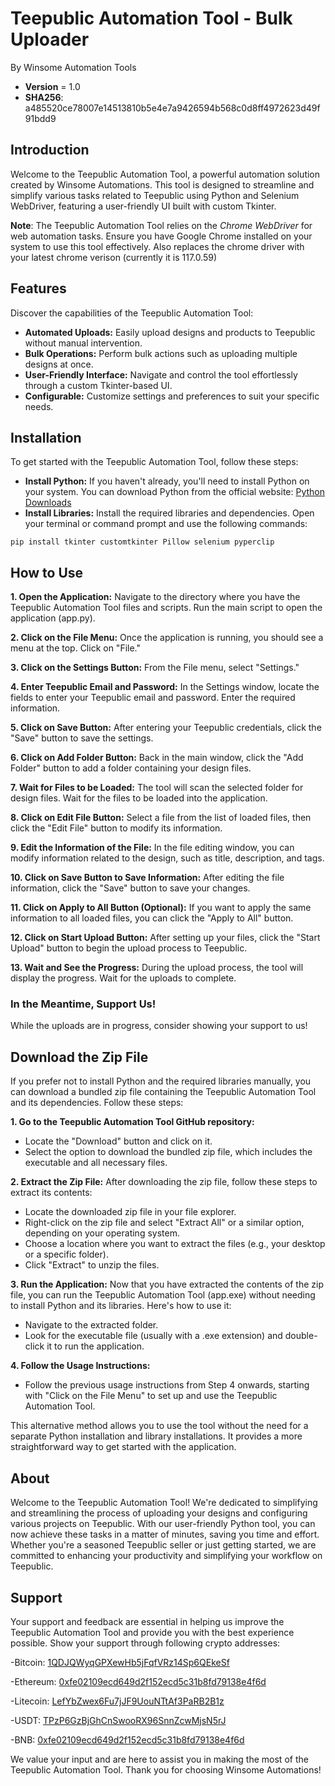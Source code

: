 # Teepublic Automation Tool - Bulk Uploader
By Winsome Automation Tools

- **Version** = 1.0
- **SHA256**: a485520ce78007e14513810b5e4e7a9426594b568c0d8ff4972623d49f91bdd9

## Introduction
Welcome to the Teepublic Automation Tool, a powerful automation solution created by Winsome Automations. This tool is designed to streamline and simplify various tasks related to Teepublic using Python and Selenium WebDriver, featuring a user-friendly UI built with custom Tkinter.

**Note**: The Teepublic Automation Tool relies on the *Chrome WebDriver* for web automation tasks. Ensure you have Google Chrome installed on your system to use this tool effectively. Also replaces the chrome driver with your latest chrome verison (currently it is 117.0.59)

## Features
Discover the capabilities of the Teepublic Automation Tool:
- **Automated Uploads:** Easily upload designs and products to Teepublic without manual intervention.
- **Bulk Operations:** Perform bulk actions such as uploading multiple designs at once.
- **User-Friendly Interface:** Navigate and control the tool effortlessly through a custom Tkinter-based UI.
- **Configurable:** Customize settings and preferences to suit your specific needs.

## Installation
To get started with the Teepublic Automation Tool, follow these steps:
- **Install Python:** If you haven't already, you'll need to install Python on your system. You can download Python from the official website: [Python Downloads](https://www.python.org/downloads/)
- **Install Libraries:** Install the required libraries and dependencies. Open your terminal or command prompt and use the following commands:
```
pip install tkinter customtkinter Pillow selenium pyperclip
```

## How to Use
**1. Open the Application:**
Navigate to the directory where you have the Teepublic Automation Tool files and scripts. Run the main script to open the application (app.py).

**2. Click on the File Menu:**
Once the application is running, you should see a menu at the top. Click on "File."

**3. Click on the Settings Button:**
From the File menu, select "Settings."

**4. Enter Teepublic Email and Password:**
In the Settings window, locate the fields to enter your Teepublic email and password. Enter the required information.

**5. Click on Save Button:**
After entering your Teepublic credentials, click the "Save" button to save the settings.

**6. Click on Add Folder Button:**
Back in the main window, click the "Add Folder" button to add a folder containing your design files.

**7. Wait for Files to be Loaded:**
The tool will scan the selected folder for design files. Wait for the files to be loaded into the application.

**8. Click on Edit File Button:**
Select a file from the list of loaded files, then click the "Edit File" button to modify its information.

**9. Edit the Information of the File:**
In the file editing window, you can modify information related to the design, such as title, description, and tags.

**10. Click on Save Button to Save Information:**
After editing the file information, click the "Save" button to save your changes.

**11. Click on Apply to All Button (Optional):**
If you want to apply the same information to all loaded files, you can click the "Apply to All" button.

**12. Click on Start Upload Button:**
After setting up your files, click the "Start Upload" button to begin the upload process to Teepublic.

**13. Wait and See the Progress:**
During the upload process, the tool will display the progress. Wait for the uploads to complete.

### In the Meantime, Support Us!
While the uploads are in progress, consider showing your support to us!

## Download the Zip File
If you prefer not to install Python and the required libraries manually, you can download a bundled zip file containing the Teepublic Automation Tool and its dependencies. Follow these steps:

**1. Go to the Teepublic Automation Tool GitHub repository:**
- Locate the "Download" button and click on it.
- Select the option to download the bundled zip file, which includes the executable and all necessary files.

**2. Extract the Zip File:**
After downloading the zip file, follow these steps to extract its contents:
- Locate the downloaded zip file in your file explorer.
- Right-click on the zip file and select "Extract All" or a similar option, depending on your operating system.
- Choose a location where you want to extract the files (e.g., your desktop or a specific folder).
- Click "Extract" to unzip the files.
  
**3. Run the Application:**
Now that you have extracted the contents of the zip file, you can run the Teepublic Automation Tool (app.exe) without needing to install Python and its libraries. Here's how to use it:
- Navigate to the extracted folder.
- Look for the executable file (usually with a .exe extension) and double-click it to run the application.
  
**4. Follow the Usage Instructions:**
- Follow the previous usage instructions from Step 4 onwards, starting with "Click on the File Menu" to set up and use the Teepublic Automation Tool.

This alternative method allows you to use the tool without the need for a separate Python installation and library installations. It provides a more straightforward way to get started with the application.

## About
Welcome to the Teepublic Automation Tool! We're dedicated to simplifying and streamlining the process of uploading your designs and configuring various projects on Teepublic. With our user-friendly Python tool, you can now achieve these tasks in a matter of minutes, saving you time and effort. Whether you're a seasoned Teepublic seller or just getting started, we are committed to enhancing your productivity and simplifying your workflow on Teepublic.

## Support
Your support and feedback are essential in helping us improve the Teepublic Automation Tool and provide you with the best experience possible. Show your support through following crypto addresses:

-Bitcoin: [1QDJQWyqGPXewHb5jFqfVRz14Sp6QEkeSf](https://www.blockchain.com/explorer/search?search=1QDJQWyqGPXewHb5jFqfVRz14Sp6QEkeSf)

-Ethereum: [0xfe02109ecd649d2f152ecd5c31b8fd79138e4f6d](https://www.blockchain.com/explorer/search?search=0xfe02109ecd649d2f152ecd5c31b8fd79138e4f6d)

-Litecoin: [LefYbZwex6Fu7jJF9UouNTtAf3PaRB2B1z](https://live.blockcypher.com/ltc/address/LefYbZwex6Fu7jJF9UouNTtAf3PaRB2B1z/)

-USDT: [TPzP6GzBjGhCnSwooRX96SnnZcwMjsN5rJ](https://usdtscan.com/wallet_info_trc20?id=TPzP6GzBjGhCnSwooRX96SnnZcwMjsN5rJ)

-BNB: [0xfe02109ecd649d2f152ecd5c31b8fd79138e4f6d](https://www.blockchain.com/explorer/search?search=0xfe02109ecd649d2f152ecd5c31b8fd79138e4f6d)

We value your input and are here to assist you in making the most of the Teepublic Automation Tool. Thank you for choosing Winsome Automations!

